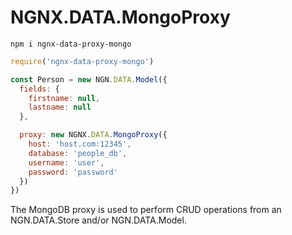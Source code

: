 # NGNX.DATA.MongoProxy

`npm i ngnx-data-proxy-mongo`

```js
require('ngnx-data-proxy-mongo')

const Person = new NGN.DATA.Model({
  fields: {
    firstname: null,
    lastname: null
  },

  proxy: new NGNX.DATA.MongoProxy({
    host: 'host.com:12345',
    database: 'people_db',
    username: 'user',
    password: 'password'
  })
})
```

The MongoDB proxy is used to perform CRUD operations from an NGN.DATA.Store and/or
NGN.DATA.Model.  
